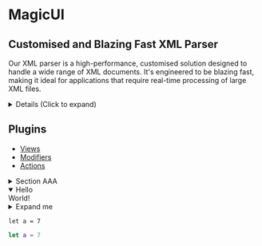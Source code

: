 # MagicUI

## Customised and Blazing Fast XML Parser
Our XML parser is a high-performance, customised solution designed to handle a wide range of XML documents. It's engineered to be blazing fast, making it ideal for applications that require real-time processing of large XML files.
<details>
<summary>Details (Click to expand)</summary>

<h2>Features</h2>

<h3>Support for Comments</h3>

Our parser fully supports XML comments. This means you can include notes in your XML documents without affecting the data that the parser extracts.

<h3>CDATA Support</h3>

The parser also supports CDATA sections, allowing you to include text that the parser will not interpret as XML markup. This is useful for including content such as scripts or HTML markup in your XML documents.

<h3>Ordered Attributes</h3>

Unlike many XML parsers, our solution maintains the order of attributes in XML elements. This can be crucial for applications where the order of attributes matters like in SwiftUI views.

</details>

## Plugins

* [Views](./Views.md)
* [Modifiers](./Modifiers.md)
* [Actions](./Actions.md)

<details>
<summary>Section AAA</summary>
<details>
<summary>Section A.B</summary>
<details>
<summary>Section A.B.C</summary>
<details>
<summary>Section A.B.C.D</summary>
  Done!
</details>
</details>
</details>
</details>

<details open>
  <summary>Hello</summary>
  World!
</details>

<details>
  <summary>Expand me</summary>
  
```xml
<vstack>
  <circle foregroundColor="red"/>
  <circle foregroundColor="green"/>
  <circle foregroundColor="blue"/>
</vstack>
```

</details>



```
let a = 7
```

```swift
let a = 7
```
